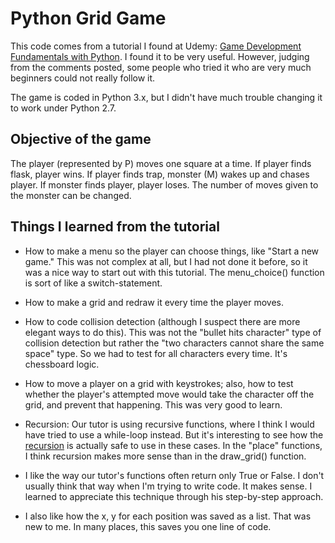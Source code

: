 Python Grid Game
================

This code comes from a tutorial I found at Udemy: [Game Development Fundamentals with Python](https://www.udemy.com/game-development-fundamentals-with-python#/). I found it to be very useful. However, judging from the comments posted, some people who tried it who are very much beginners could not really follow it.

The game is coded in Python 3.x, but I didn't have much trouble changing it to work under Python 2.7.

## Objective of the game

The player (represented by P) moves one square at a time. If player finds flask, player wins. If player finds trap, monster (M) wakes up and chases player. If monster finds player, player loses. The number of moves given to the monster can be changed.

## Things I learned from the tutorial

* How to make a menu so the player can choose things, like "Start a new game." This was not complex at all, but I had not done it before, so it was a nice way to start out with this tutorial. The menu_choice() function is sort of like a switch-statement.

* How to make a grid and redraw it every time the player moves.

* How to code collision detection (although I suspect there are more elegant ways to do this). This was not the "bullet hits character" type of collision detection but rather the "two characters cannot share the same space" type. So we had to test for all characters every time. It's chessboard logic.

* How to move a player on a grid with keystrokes; also, how to test whether the player's attempted move would take the character off the grid, and prevent that happening. This was very good to learn.

* Recursion: Our tutor is using recursive functions, where I think I would have tried to use a while-loop instead. But it's interesting to see how the [recursion](http://interactivepython.org/courselib/static/pythonds/Recursion/recursionsimple.html) is actually safe to use in these cases. In the "place" functions, I think recursion makes more sense than in the draw_grid() function.

* I like the way our tutor's functions often return only True or False. I don't usually think that way when I'm trying to write code. It makes sense. I learned to appreciate this technique through his step-by-step approach.

* I also like how the x, y for each position was saved as a list. That was new to me. In many places, this saves you one line of code.

